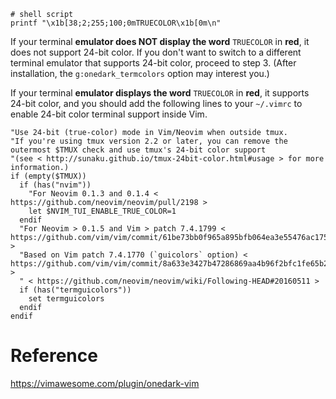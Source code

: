 
```shell
# shell script
printf "\x1b[38;2;255;100;0mTRUECOLOR\x1b[0m\n"
```

If your terminal **emulator does NOT display the word** `TRUECOLOR` in **red**, it does not support 24-bit color. 
If you don't want to switch to a different terminal emulator that supports 24-bit color, proceed to step 3. 
(After installation, the `g:onedark_termcolors` option may interest you.)

If your terminal **emulator displays the word** `TRUECOLOR` in **red**, it supports 24-bit color, 
and you should add the following lines to your `~/.vimrc` to enable 24-bit color terminal support inside Vim.


```Vim
"Use 24-bit (true-color) mode in Vim/Neovim when outside tmux.
"If you're using tmux version 2.2 or later, you can remove the outermost $TMUX check and use tmux's 24-bit color support
"(see < http://sunaku.github.io/tmux-24bit-color.html#usage > for more information.)
if (empty($TMUX))
  if (has("nvim"))
    "For Neovim 0.1.3 and 0.1.4 < https://github.com/neovim/neovim/pull/2198 >
    let $NVIM_TUI_ENABLE_TRUE_COLOR=1
  endif
  "For Neovim > 0.1.5 and Vim > patch 7.4.1799 < https://github.com/vim/vim/commit/61be73bb0f965a895bfb064ea3e55476ac175162 >
  "Based on Vim patch 7.4.1770 (`guicolors` option) < https://github.com/vim/vim/commit/8a633e3427b47286869aa4b96f2bfc1fe65b25cd >
  " < https://github.com/neovim/neovim/wiki/Following-HEAD#20160511 >
  if (has("termguicolors"))
    set termguicolors
  endif
endif

```

# Reference
https://vimawesome.com/plugin/onedark-vim